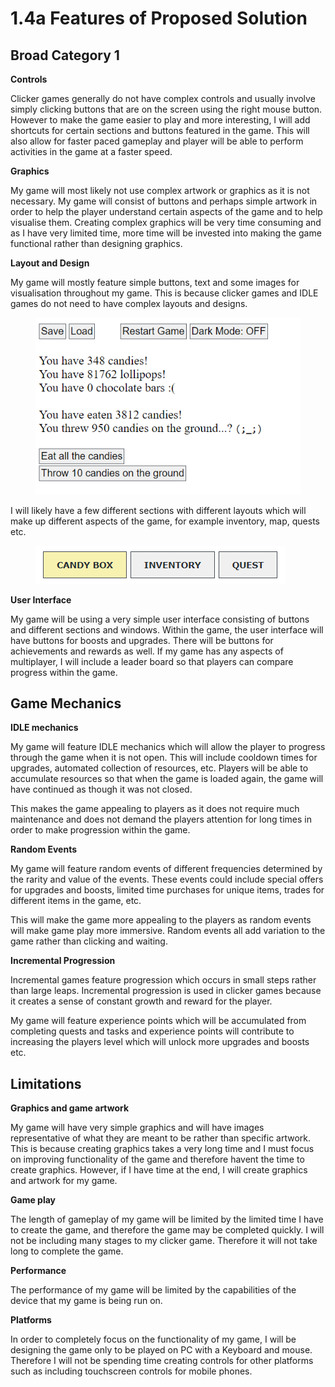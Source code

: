 # 1.4a Features of Proposed Solution

## Broad Category 1

**Controls**

Clicker games generally do not have complex controls and usually involve simply clicking buttons that are on the screen using the right mouse button. However to make the game easier to play and more interesting, I will add shortcuts for certain sections and buttons featured in the game. This will also allow for faster paced gameplay and player will be able to perform activities in the game at a faster speed.

**Graphics**

My game will most likely not use complex artwork or graphics as it is not necessary. My game will consist of buttons and perhaps simple artwork in order to help the player understand certain aspects of the game and to help visualise them. Creating complex graphics will be very time consuming and as I have very limited time, more time will be invested into making the game functional rather than designing graphics.

**Layout and Design**

My game will mostly feature simple buttons, text and some images for visualisation throughout my game. This is because clicker games and IDLE games do not need to have complex layouts and designs.

<figure><img src="../.gitbook/assets/image (6).png" alt=""><figcaption></figcaption></figure>

I will likely have a few different sections with different layouts which will make up different aspects of the game, for example inventory, map, quests etc.

<figure><img src="../.gitbook/assets/image (1) (1).png" alt=""><figcaption></figcaption></figure>

**User Interface**

My game will be using a very simple user interface consisting of buttons and different sections and windows. Within the game, the user interface will have buttons for boosts and upgrades. There will be buttons for achievements and rewards as well. If my game has any aspects of multiplayer, I will include a leader board so that players can compare progress within the game.

## Game Mechanics

**IDLE mechanics**

My game will feature IDLE mechanics which will allow the player to progress through the game when it is not open. This will include cooldown times for upgrades, automated collection of resources, etc. Players will be able to accumulate resources so that when the game is loaded again, the game will have continued as though it was not closed.

This makes the game appealing to players as it does not require much maintenance and does not demand the players attention for long times in order to make progression within the game.&#x20;

**Random Events**

My game will feature random events of different frequencies determined by the rarity and value of the events. These events could include special offers for upgrades and boosts, limited time purchases for unique items, trades for different items in the game, etc.

This will make the game more appealing to the players as random events will make game play more immersive. Random events all add variation to the game rather than clicking and waiting.

**Incremental Progression**

Incremental games feature progression which occurs in small steps rather than large leaps. Incremental progression is used in clicker games because it creates a sense of constant growth and reward for the player.

My game will feature experience points which will be accumulated from completing quests and tasks and experience points will contribute to increasing the players level which will unlock more upgrades and boosts etc.

## Limitations

**Graphics and game artwork**

My game will have very simple graphics and will have images representative of what they are meant to be rather than specific artwork. This is because creating graphics takes a very long time and I must focus on improving functionality of the game and therefore havent the time to create graphics. However, if I have time at the end, I will create graphics and artwork for my game.

**Game play**

The length of gameplay of my game will be limited by the limited time I have to create the game, and therefore the game may be completed quickly. I will not be including many stages to my clicker game. Therefore it will not take long to complete the game.

**Performance**

The performance of my game will be limited by the capabilities of the device that my game is being run on.

**Platforms**

In order to completely focus on the functionality of my game, I will be designing the game only to be played on PC with a Keyboard and mouse. Therefore I will not be spending time creating controls for other platforms such as including touchscreen controls for mobile phones.





